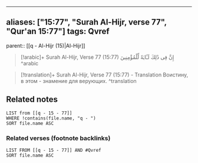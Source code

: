 
---
aliases: ["15:77", "Surah Al-Hijr, verse 77", "Qur'an 15:77"]
tags: Qvref
---

parent:: [[q - Al-Hijr (15)|Al-Hijr]]

> [!arabic]+ Surah Al-Hijr, Verse 77 (15:77)
> <span class="quran-arabic">إِنَّ فِى ذَٰلِكَ لَـَٔايَةً لِّلْمُؤْمِنِينَ</span>
^arabic

> [!translation]+ Surah Al-Hijr, Verse 77 (15:77) - Translation
> Воистину, в этом - знамение для верующих.
^translation



## Related notes
```dataview
LIST from [[q - 15 - 77]]
WHERE !contains(file.name, "q - ")
SORT file.name ASC
```

### Related verses (footnote backlinks)
```dataview
LIST FROM [[q - 15 - 77]] AND #Qvref
SORT file.name ASC
```

